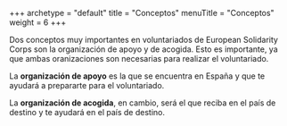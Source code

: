 +++
archetype = "default"
title = "Conceptos"
menuTitle = "Conceptos"
weight = 6
+++

Dos conceptos muy importantes en voluntariados de European Solidarity Corps son la organización de apoyo y de acogida. Esto es importante, ya que ambas oranizaciones son necesarias para realizar el voluntariado.

La **organización de apoyo** es la que se encuentra en España y que te ayudará a prepararte para el voluntariado. 

La **organización de acogida**, en cambio, será el que reciba en el país de destino y te ayudará en el país de destino.
